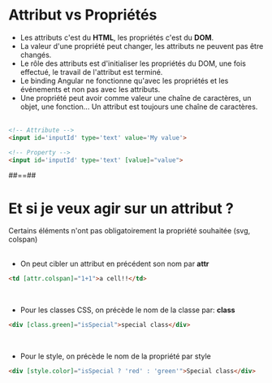 <!-- .slide: class="with-code" -->

# Attribut vs Propriétés

- Les attributs c'est du <b>HTML</b>, les propriétés c'est du <b>DOM</b>.
- La valeur d'une propriété peut changer, les attributs ne peuvent pas être changés.
- Le rôle des attributs est d'initialiser les propriétés du DOM, une fois effectué, le travail de l'attribut est terminé.
- Le binding Angular ne fonctionne qu'avec les propriétés et les événements et non pas avec les attributs.
- Une propriété peut avoir comme valeur une chaîne de caractères, un objet, une fonction... Un attribut est toujours une chaîne de caractères.<br/><br/>

```html
<!-- Attribute -->
<input id='inputId' type='text' value='My value'> 
```
<!-- .element: class="medium-code" -->

```html
<!-- Property -->
<input id='inputId' type='text' [value]="value"> 
```
<!-- .element: class="medium-code" -->

##==##

<!-- .slide: class="with-code inconsolata" -->

# Et si je veux agir sur un attribut ?
Certains éléments n'ont pas obligatoirement la propriété souhaitée (svg, colspan)
<br/><br/>

-   On peut cibler un attribut en précédent son nom par <b>attr</b>

```html
<td [attr.colspan]="1+1">a cell!!</td>
```
<!-- .element: class="medium-code" -->

<br/>

-   Pour les classes CSS, on précède le nom de la classe par: <b>class</b>

```html
<div [class.green]="isSpecial">special class</div>
```
<!-- .element: class="medium-code" -->

<br/>

-   Pour le style, on précède le nom de la propriété par style

```html
<div [style.color]="isSpecial ? 'red' : 'green'">Special class</div>
```
<!-- .element: class="medium-code" -->
